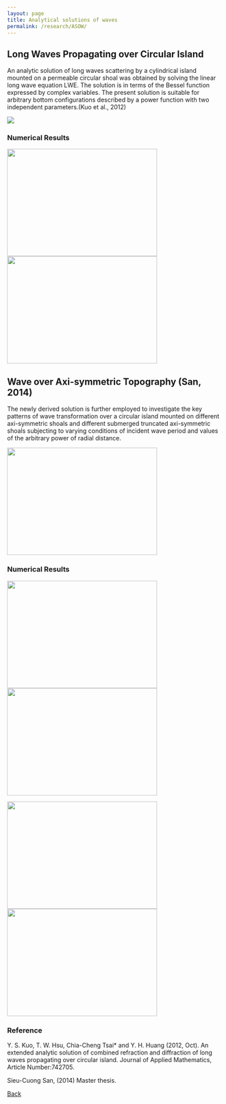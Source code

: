 ```yaml
---
layout: page
title: Analytical solutions of waves
permalink: /research/ASOW/
---
```

## Long Waves Propagating over Circular Island

An analytic solution of long waves scattering by a cylindrical island mounted on a permeable circular shoal was obtained by solving the linear long wave equation LWE. 
The solution is in terms of the Bessel function expressed by complex variables. The present solution is suitable for arbitrary bottom configurations described by a power function with two independent parameters.(Kuo et al., 2012)

<img src="https://raw.githubusercontent.com/ChiaCheng-Tsai.github.io/master/images/research/Analytical solutions of waves/AS1.png" >

### Numerical Results

<img src="https://raw.githubusercontent.com/ChiaCheng-Tsai.github.io/master/images/research/Analytical solutions of waves/AS2.png" width ="350" height="250" ><img src="https://raw.githubusercontent.com/ChiaCheng-Tsai.github.io/master/images/research/Analytical solutions of waves/AS3.png" width ="350" height="250">

## Wave over Axi-symmetric Topography (San, 2014)

The newly derived solution is further employed to investigate the key patterns of wave transformation over a circular island mounted on different axi-symmetric shoals and different submerged truncated axi-symmetric shoals subjecting to varying conditions of incident wave period and values of the arbitrary power of radial distance.

<img src="https://raw.githubusercontent.com/ChiaCheng-Tsai.github.io/master/images/research/Analytical solutions of waves/AS4_edited.png" width ="350" height="250">

### Numerical Results

<img src="https://raw.githubusercontent.com/ChiaCheng-Tsai.github.io/master/images/research/Analytical solutions of waves/AS8.png" width ="350" height="250"><img src="https://raw.githubusercontent.com/ChiaCheng-Tsai.github.io/master/images/research/Analytical solutions of waves/As7.png" width ="350" height="250">

<img src="https://raw.githubusercontent.com/ChiaCheng-Tsai.github.io/master/images/research/Analytical solutions of waves/AS5.png" width ="350" height="250"><img src="https://raw.githubusercontent.com/ChiaCheng-Tsai.github.io/master/images/research/Analytical solutions of waves/AS6.png" width ="350" height="250">

### Reference

Y. S. Kuo, T. W. Hsu, Chia-Cheng Tsai* and Y. H. Huang (2012, Oct). An extended analytic solution of combined refraction and diffraction of long waves propagating over circular island. Journal of Applied Mathematics, Article Number:742705.

Sieu-Cuong San, (2014) Master thesis.

[Back](https://ChiaCheng-Tsai.github.io/research)
